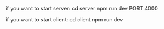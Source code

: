 if you want to start server:
cd server 
npm run dev 
PORT 4000

if you want to start client:
cd client
npm run dev 
